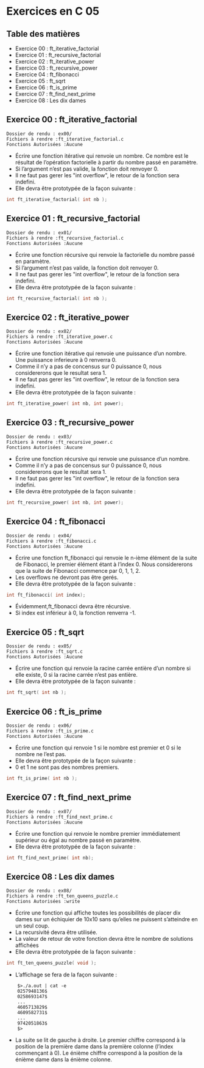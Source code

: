# Exercices en C 05

## Table des matières

- Exercice 00 : ft_iterative_factorial
- Exercice 01 : ft_recursive_factorial
- Exercice 02 : ft_iterative_power
- Exercice 03 : ft_recursive_power
- Exercice 04 : ft_fibonacci
- Exercice 05 : ft_sqrt
- Exercice 06 : ft_is_prime
- Exercice 07 : ft_find_next_prime
- Exercice 08 : Les dix dames

## Exercice 00 : ft_iterative_factorial

```
Dossier de rendu : ex00/
Fichiers à rendre :ft_iterative_factorial.c
Fonctions Autorisées :Aucune
```
- Écrire une fonction itérative qui renvoie un nombre. Ce nombre est le résultat de l’opération factorielle à partir du nombre passé en paramètre.
- Si l’argument n’est pas valide, la fonction doit renvoyer 0.
- Il ne faut pas gerer les "int overflow", le retour de la fonction sera indefini.
- Elle devra être prototypée de la façon suivante :

```C
int ft_iterative_factorial( int nb );
```

## Exercice 01 : ft_recursive_factorial

```
Dossier de rendu : ex01/
Fichiers à rendre :ft_recursive_factorial.c
Fonctions Autorisées :Aucune
```
- Écrire une fonction récursive qui renvoie la factorielle du nombre passé en paramètre.
- Si l’argument n’est pas valide, la fonction doit renvoyer 0.
- Il ne faut pas gerer les "int overflow", le retour de la fonction sera indefini.
- Elle devra être prototypée de la façon suivante :

```C
int ft_recursive_factorial( int nb );
```

## Exercice 02 : ft_iterative_power

```
Dossier de rendu : ex02/
Fichiers à rendre :ft_iterative_power.c
Fonctions Autorisées :Aucune
```
- Écrire une fonction itérative qui renvoie une puissance d’un nombre. Une puissance inferieure à 0 renverra 0.
- Comme il n’y a pas de concensus sur 0 puissance 0, nous considererons que le resultat sera 1.
- Il ne faut pas gerer les "int overflow", le retour de la fonction sera indefini.
- Elle devra être prototypée de la façon suivante :

```C
int ft_iterative_power( int nb, int power);
```

## Exercice 03 : ft_recursive_power

```
Dossier de rendu : ex03/
Fichiers à rendre :ft_recursive_power.c
Fonctions Autorisées :Aucune
```
- Écrire une fonction récursive qui renvoie une puissance d’un nombre.
- Comme il n’y a pas de concensus sur 0 puissance 0, nous considererons que le resultat sera 1.
- Il ne faut pas gerer les "int overflow", le retour de la fonction sera indefini.
- Elle devra être prototypée de la façon suivante :

```C
int ft_recursive_power( int nb, int power);
```

## Exercice 04 : ft_fibonacci

```
Dossier de rendu : ex04/
Fichiers à rendre :ft_fibonacci.c
Fonctions Autorisées :Aucune
```
- Écrire une fonction ft_fibonacci qui renvoie le n-ième élément de la suite de Fibonacci, le premier élément étant à l’index 0. Nous considererons que la suite de Fibonacci commence par 0, 1, 1, 2.
- Les overflows ne devront pas être gerés.
- Elle devra être prototypée de la façon suivante :

```C
int ft_fibonacci( int index);
```
- Évidemment,ft_fibonacci devra être récursive.
- Si index est inférieur à 0, la fonction renverra -1.

## Exercice 05 : ft_sqrt

```
Dossier de rendu : ex05/
Fichiers à rendre :ft_sqrt.c
Fonctions Autorisées :Aucune
```
- Écrire une fonction qui renvoie la racine carrée entière d’un nombre si elle existe, 0 si la racine carrée n’est pas entière.
- Elle devra être prototypée de la façon suivante :

```C
int ft_sqrt( int nb );
```

## Exercice 06 : ft_is_prime

```
Dossier de rendu : ex06/
Fichiers à rendre :ft_is_prime.c
Fonctions Autorisées :Aucune
```
- Écrire une fonction qui renvoie 1 si le nombre est premier et 0 si le nombre ne l’est pas.
- Elle devra être prototypée de la façon suivante :
- 0 et 1 ne sont pas des nombres premiers.

```C
int ft_is_prime( int nb );
```

## Exercice 07 : ft_find_next_prime

```
Dossier de rendu : ex07/
Fichiers à rendre :ft_find_next_prime.c
Fonctions Autorisées :Aucune
```
- Écrire une fonction qui renvoie le nombre premier immédiatement supérieur ou
    égal au nombre passé en paramètre.
- Elle devra être prototypée de la façon suivante :

```C
int ft_find_next_prime( int nb);
```

## Exercice 08 : Les dix dames

```
Dossier de rendu : ex08/
Fichiers à rendre :ft_ten_queens_puzzle.c
Fonctions Autorisées :write
```
- Écrire une fonction qui affiche toutes les possibilités de placer dix dames sur un échiquier de 10x10 sans qu’elles ne puissent s’atteindre en un seul coup.
- La recursivité devra être utilisée.
- La valeur de retour de votre fonction devra être le nombre de solutions affichées
- Elle devra être prototypée de la façon suivante :

```C
int ft_ten_queens_puzzle( void );
```

- L’affichage se fera de la façon suivante :
```
    $>./a.out | cat -e
    0257948136$
    0258693147$
    ...
    4605713829$
    4609582731$
    ...
    9742051863$
    $>
```    
- La suite se lit de gauche à droite. Le premier chiffre correspond à la position de
    la première dame dans la première colonne (l’index commençant à 0). Le énième
    chiffre correspond à la position de la énième dame dans la énième colonne.


